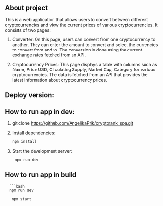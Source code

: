 ## About project 
This is a web application that allows users to convert between different cryptocurrencies and view the current prices of various cryptocurrencies. It consists of two pages:

1. Converter: On this page, users can convert from one cryptocurrency to another. They can enter the amount to convert and select the currencies to convert from and to. The conversion is done using the current exchange rates fetched from an API.

2. Cryptocurrency Prices: This page displays a table with columns such as Name, Price USD, Circulating Supply, Market Cap, Category for various cryptocurrencies. The data is fetched from an API that provides the latest information about cryptocurrency prices.

## Deploy version:

## How to run app in dev: 

1. git clone https://github.com/AngelikaPrik/cryptorank_spa.git

2. Install dependencies:
   ```bash
   npm install

3. Start the development server:
   ```bash
	npm run dev

## How to run app in build
	  ```bash
	  npm run dev

   ```bash
	  npm start
